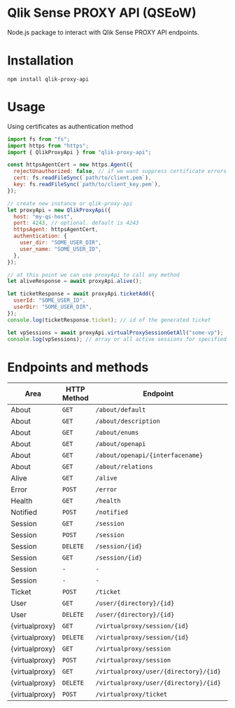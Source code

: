 # Qlik Sense PROXY API (QSEoW)

Node.js package to interact with Qlik Sense PROXY API endpoints.

# Installation

`npm install qlik-proxy-api`

# Usage

Using certificates as authentication method

```javascript
import fs from "fs";
import https from "https";
import { QlikProxyApi } from "qlik-proxy-api";

const httpsAgentCert = new https.Agent({
  rejectUnauthorized: false, // if we want suppress certificate errors (like self-signed certificate error)
  cert: fs.readFileSync(`path/to/client.pem`),
  key: fs.readFileSync(`path/to/client_key.pem`),
});

// create new instance or qlik-proxy-api
let proxyApi = new QlikProxyApi({
  host: "my-qs-host",
  port: 4243, // optional. default is 4243
  httpsAgent: httpsAgentCert,
  authentication: {
    user_dir: "SOME_USER_DIR",
    user_name: "SOME_USER_ID",
  },
});

// at this point we can use proxyApi to call any method
let aliveResponse = await proxyApi.alive();

let ticketResponse = await proxyApi.ticketAdd({
  userId: "SOME_USER_ID",
  userDir: "SOME_USER_DIR",
});
console.log(ticketResponse.ticket); // id of the generated ticket

let vpSessions = await proxyApi.virtualProxySessionGetAll("some-vp");
console.log(vpSessions); // array or all active sessions for specified virtual proxy
```

# Endpoints and methods

| Area           | HTTP Method | Endpoint                              | Method                             |
| -------------- | ----------- | ------------------------------------- | ---------------------------------- |
| About          | `GET`       | `/about/default`                      | `aboutDefault`                     |
| About          | `GET`       | `/about/description`                  | `aboutDescription`                 |
| About          | `GET`       | `/about/enums`                        | `aboutEnums`                       |
| About          | `GET`       | `/about/openapi`                      | `aboutOpenApi`                     |
| About          | `GET`       | `/about/openapi/{interfacename}`      | `aboutOpenApiInterface`            |
| About          | `GET`       | `/about/relations`                    | `aboutRelations`                   |
| Alive          | `GET`       | `/alive`                              | `alive`                            |
| Error          | `POST`      | `/error`                              | `error`                            |
| Health         | `GET`       | `/health`                             | `health`                           |
| Notified       | `POST`      | `/notified`                           | `notified`                         |
| Session        | `GET`       | `/session`                            | `sessionGetAll`                    |
| Session        | `POST`      | `/session`                            | `sessionAdd`                       |
| Session        | `DELETE`    | `/session/{id}`                       | `sessionRemove`                    |
| Session        | `GET`       | `/session/{id}`                       | `sessionGet`                       |
| Session        | `-`         | `-`                                   | `sessionGetAllForUserDir`          |
| Session        | `-`         | `-`                                   | `sessionGetAllForUserId`           |
| Ticket         | `POST`      | `/ticket`                             | `ticketAdd`                        |
| User           | `GET`       | `/user/{directory}/{id}`              | `userGet`                          |
| User           | `DELETE`    | `/user/{directory}/{id}`              | `userRemove`                       |
| {virtualproxy} | `GET`       | `/virtualproxy/session/{id}`          | `virtualProxySessionGet`           |
| {virtualproxy} | `DELETE`    | `/virtualproxy/session/{id}`          | `virtualProxySessionRemove`        |
| {virtualproxy} | `GET`       | `/virtualproxy/session`               | `virtualProxySessionGetAll`        |
| {virtualproxy} | `POST`      | `/virtualproxy/session`               | `virtualProxySessionAdd`           |
| {virtualproxy} | `GET`       | `/virtualproxy/user/{directory}/{id}` | `virtualProxySessionGetForUser`    |
| {virtualproxy} | `DELETE`    | `/virtualproxy/user/{directory}/{id}` | `virtualProxySessionRemoveForUser` |
| {virtualproxy} | `POST`      | `/virtualproxy/ticket`                | `virtualProxyTicketAdd`            |
